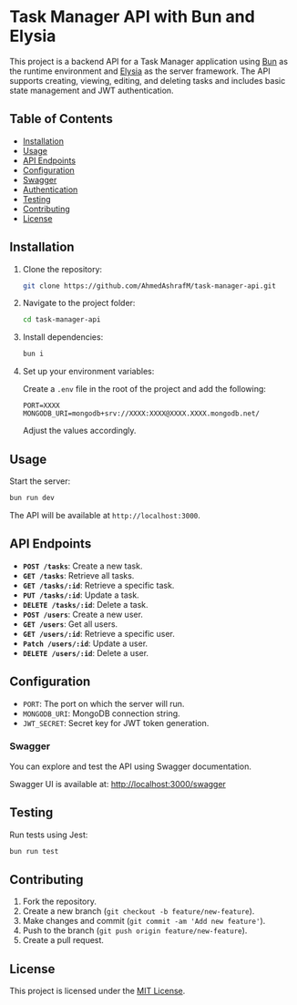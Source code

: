 # Task Manager API with Bun and Elysia

This project is a backend API for a Task Manager application using [Bun](https://bun.sh/) as the runtime environment and [Elysia](https://elysiajs.com/) as the server framework. The API supports creating, viewing, editing, and deleting tasks and includes basic state management and JWT authentication.

## Table of Contents

- [Installation](#installation)
- [Usage](#usage)
- [API Endpoints](#api-endpoints)
- [Configuration](#configuration)
- [Swagger](#swagger)
- [Authentication](#authentication)
- [Testing](#testing)
- [Contributing](#contributing)
- [License](#license)

## Installation

1. Clone the repository:

   ```bash
   git clone https://github.com/AhmedAshrafM/task-manager-api.git
   ```

2. Navigate to the project folder:

   ```bash
   cd task-manager-api
   ```

3. Install dependencies:

   ```bash
   bun i
   ```

4. Set up your environment variables:

   Create a `.env` file in the root of the project and add the following:

   ```dotenv
   PORT=XXXX
   MONGODB_URI=mongodb+srv://XXXX:XXXX@XXXX.XXXX.mongodb.net/
   ```

   Adjust the values accordingly.

## Usage

Start the server:

```bash
bun run dev
```

The API will be available at `http://localhost:3000`.

## API Endpoints

- **`POST /tasks`**: Create a new task.
- **`GET /tasks`**: Retrieve all tasks.
- **`GET /tasks/:id`**: Retrieve a specific task.
- **`PUT /tasks/:id`**: Update a task.
- **`DELETE /tasks/:id`**: Delete a task.
- **`POST /users`**: Create a new user.
- **`GET /users`**: Get all users.
- **`GET /users/:id`**: Retrieve a specific user.
- **`Patch /users/:id`**: Update a user.
- **`DELETE /users/:id`**: Delete a user.

## Configuration

- `PORT`: The port on which the server will run.
- `MONGODB_URI`: MongoDB connection string.
- `JWT_SECRET`: Secret key for JWT token generation.
### Swagger

You can explore and test the API using Swagger documentation.

Swagger UI is available at: [http://localhost:3000/swagger](http://localhost:3000/swagger)

## Testing

Run tests using Jest:

```bash
bun run test
```

## Contributing

1. Fork the repository.
2. Create a new branch (`git checkout -b feature/new-feature`).
3. Make changes and commit (`git commit -am 'Add new feature'`).
4. Push to the branch (`git push origin feature/new-feature`).
5. Create a pull request.

## License

This project is licensed under the [MIT License](LICENSE).